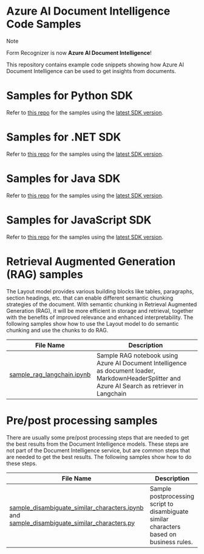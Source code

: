 # Azure AI Document Intelligence Code Samples

> [!NOTE]
> Form Recognizer is now **Azure AI Document Intelligence**!

This repository contains example code snippets showing how Azure AI Document Intelligence can be used to get insights from documents.

# Samples for Python SDK
Refer to [this repo](https://github.com/Azure/azure-sdk-for-python/tree/main/sdk/documentintelligence/azure-ai-documentintelligence/samples) for the samples using the [latest SDK version](https://learn.microsoft.com/python/api/overview/azure/ai-documentintelligence-readme?view=azure-python-preview&preserve-view=true).

# Samples for .NET SDK
Refer to [this repo](https://github.com/Azure/azure-sdk-for-net/tree/main/sdk/documentintelligence/Azure.AI.DocumentIntelligence) for the samples using the [latest SDK version](https://learn.microsoft.com/dotnet/api/azure.ai.documentintelligence.documentintelligenceadministrationclient?view=azure-dotnet-preview&preserve-view=true).

# Samples for Java SDK
Refer to [this repo](https://github.com/Azure/azure-sdk-for-java/tree/main/sdk/documentintelligence/azure-ai-documentintelligence) for the samples using the [latest SDK version](https://learn.microsoft.com/java/api/overview/azure/ai-documentintelligence-readme?view=azure-java-preview&preserve-view=true).

# Samples for JavaScript SDK
Refer to [this repo](https://github.com/Azure/azure-sdk-for-js/tree/main/sdk/documentintelligence/ai-document-intelligence-rest) for the samples using the [latest SDK version](https://learn.microsoft.com/javascript/api/overview/azure/ai-document-intelligence-rest-readme?view=azure-node-preview&preserve-view=true).

# Retrieval Augmented Generation (RAG) samples
The Layout model provides various building blocks like tables, paragraphs, section headings, etc. that can enable different semantic chunking strategies of the document. With semantic chunking in Retrieval Augmented Generation (RAG), it will be more efficient in storage and retrieval, together with the benefits of improved relevance and enhanced interpretability. The following samples show how to use the Layout model to do semantic chunking and use the chunks to do RAG.

| File Name | Description |
| --- | --- |
| [sample_rag_langchain.ipynb](Python/sample_rag_langchain.ipynb) | Sample RAG notebook using Azure AI Document Intelligence as document loader, MarkdownHeaderSplitter and Azure AI Search as retriever in Langchain |


# Pre/post processing samples
There are usually some pre/post processing steps that are needed to get the best results from the Document Intelligence models. These steps are not part of the Document Intelligence service, but are common steps that are needed to get the best results. The following samples show how to do these steps.

| File Name | Description |
| --- | --- |
| [sample_disambiguate_similar_characters.ipynb](Python/sample_disambiguate_similar_characters.ipynb) and [sample_disambiguate_similar_characters.py](Python/sample_disambiguate_similar_characters.py) | Sample postprocessing script to disambiguate similar characters based on business rules. |